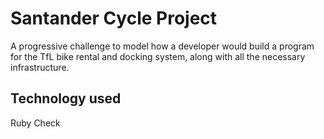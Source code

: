 # Santander Cycle Project #

A progressive challenge to model how a developer would build a program for the TfL bike rental and docking system, along with all the necessary infrastructure.

## Technology used ##

Ruby
Check
